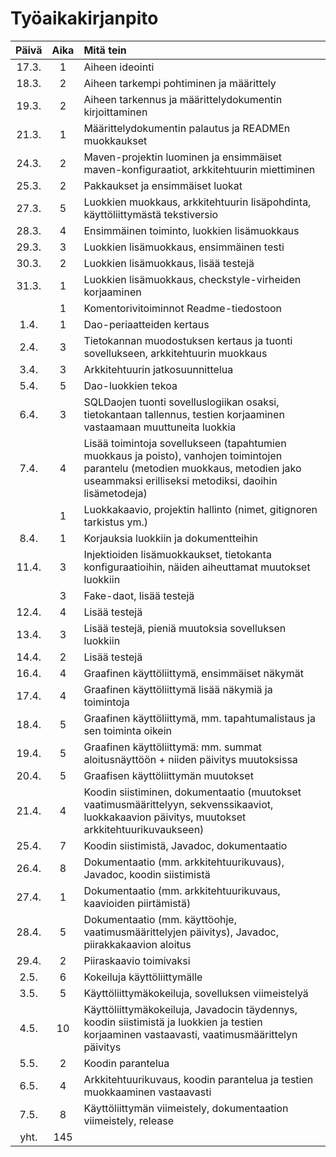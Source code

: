 # Työaikakirjanpito

| Päivä | Aika | Mitä tein |
| :---: | :---:| :-------- |
| 17.3. | 1    | Aiheen ideointi |
| 18.3. | 2    | Aiheen tarkempi pohtiminen ja määrittely |
| 19.3. | 2    | Aiheen tarkennus ja määrittelydokumentin kirjoittaminen
| 21.3. | 1    | Määrittelydokumentin palautus ja READMEn muokkaukset
| 24.3. | 2    | Maven-projektin luominen ja ensimmäiset maven-konfiguraatiot, arkkitehtuurin miettiminen
| 25.3.	| 2	   | Pakkaukset ja ensimmäiset luokat
| 27.3. | 5	   | Luokkien muokkaus, arkkitehtuurin lisäpohdinta, käyttöliittymästä tekstiversio
| 28.3. | 4	   | Ensimmäinen toiminto, luokkien lisämuokkaus
| 29.3.	| 3	   | Luokkien lisämuokkaus, ensimmäinen testi
| 30.3. |	2	   | Luokkien lisämuokkaus, lisää testejä
| 31.3.	| 1	   | Luokkien lisämuokkaus, checkstyle-virheiden korjaaminen 
|       | 1    | Komentorivitoiminnot Readme-tiedostoon
| 1.4.  | 1    | Dao-periaatteiden kertaus
| 2.4.  | 3    | Tietokannan muodostuksen kertaus ja tuonti sovellukseen, arkkitehtuurin muokkaus
| 3.4.  | 3    | Arkkitehtuurin jatkosuunnittelua
| 5.4.  | 5    | Dao-luokkien tekoa
| 6.4.  | 3    | SQLDaojen tuonti sovelluslogiikan osaksi, tietokantaan tallennus, testien korjaaminen vastaamaan muuttuneita luokkia
| 7.4.  | 4    | Lisää toimintoja sovellukseen (tapahtumien muokkaus ja poisto), vanhojen toimintojen parantelu (metodien muokkaus, metodien jako useammaksi erilliseksi metodiksi, daoihin lisämetodeja)
|       | 1    | Luokkakaavio, projektin hallinto (nimet, gitignoren tarkistus ym.)
| 8.4.  | 1    | Korjauksia luokkiin ja dokumentteihin
| 11.4. | 3    | Injektioiden lisämuokkaukset, tietokanta konfiguraatioihin, näiden aiheuttamat muutokset luokkiin
|       | 3    | Fake-daot, lisää testejä
| 12.4. | 4    | Lisää testejä
| 13.4. | 3    | Lisää testejä, pieniä muutoksia sovelluksen luokkiin
| 14.4. | 2    | Lisää testejä
| 16.4. | 4    | Graafinen käyttöliittymä, ensimmäiset näkymät
| 17.4. | 4    | Graafinen käyttöliittymä lisää näkymiä ja toimintoja
| 18.4. | 5    | Graafinen käyttöliittymä, mm. tapahtumalistaus ja sen toiminta oikein
| 19.4. | 5    | Graafinen käyttöliittymä: mm. summat aloitusnäyttöön + niiden päivitys muutoksissa
| 20.4. | 5    | Graafisen käyttöliittymän muutokset
| 21.4. | 4    | Koodin siistiminen, dokumentaatio (muutokset vaatimusmäärittelyyn, sekvenssikaaviot, luokkakaavion päivitys, muutokset arkkitehtuurikuvaukseen)
| 25.4. | 7    | Koodin siistimistä, Javadoc, dokumentaatio
| 26.4. | 8    | Dokumentaatio (mm. arkkitehtuurikuvaus), Javadoc, koodin siistimistä 
| 27.4. | 1    | Dokumentaatio (mm. arkkitehtuurikuvaus, kaavioiden piirtämistä)
| 28.4. | 5    | Dokumentaatio (mm. käyttöohje, vaatimusmäärittelyjen päivitys), Javadoc, piirakkakaavion aloitus
| 29.4. | 2    | Piiraskaavio toimivaksi
| 2.5.  | 6    | Kokeiluja käyttöliittymälle
| 3.5.  | 5    | Käyttöliittymäkokeiluja, sovelluksen viimeistelyä
| 4.5.  | 10   | Käyttöliittymäkokeiluja, Javadocin täydennys, koodin siistimistä ja luokkien ja testien korjaaminen vastaavasti, vaatimusmäärittelyn päivitys
| 5.5.  | 2    | Koodin parantelua
| 6.5.  | 4    | Arkkitehtuurikuvaus, koodin parantelua ja testien muokkaaminen vastaavasti
| 7.5.  | 8    | Käyttöliittymän viimeistely, dokumentaation viimeistely, release
| yht.  | 145  | 
